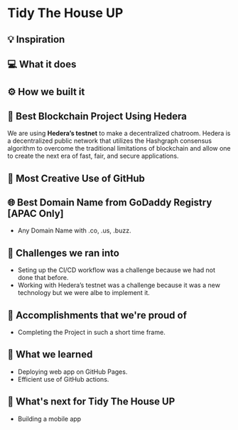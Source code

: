 # Tidy The House UP

## 💡 Inspiration

## 💻 What it does

## ⚙️ How we built it

## 🔐 Best Blockchain Project Using Hedera

We are using **Hedera’s testnet** to make a decentralized chatroom. Hedera is a decentralized public network that utilizes the Hashgraph consensus algorithm to overcome the traditional limitations of blockchain and allow one to create the next era of fast, fair, and secure applications.

## 🤝 Most Creative Use of GitHub

## 🌐 Best Domain Name from GoDaddy Registry [APAC Only]

- Any Domain Name with .co, .us, .buzz.

## 🧠 Challenges we ran into

- Seting up the CI/CD workflow was a challenge because we had not done that before.
- Working with Hedera’s testnet was a challenge because it was a new technology but we were albe to implement it.

## 🏅 Accomplishments that we're proud of

- Completing the Project in such a short time frame.

## 📖 What we learned

- Deploying web app on GitHub Pages.
- Efficient use of GitHub actions.

## 🚀 What's next for Tidy The House UP

- Building a mobile app
